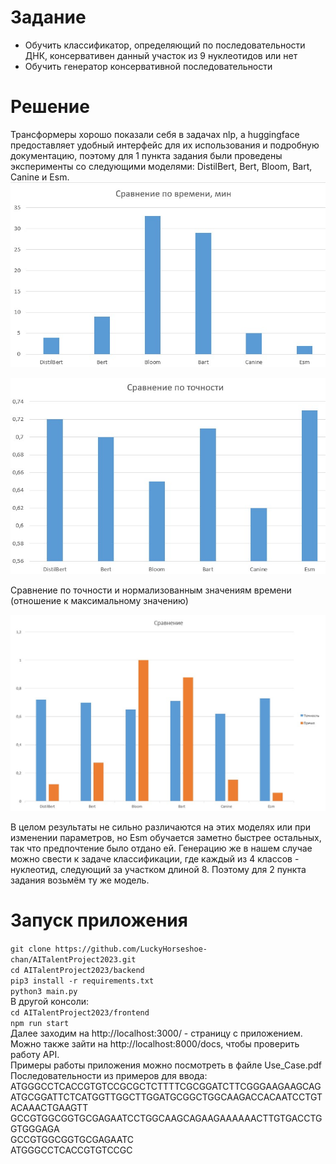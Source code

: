 # Задание
- Обучить классификатор, определяющий по последовательности ДНК, консервативен данный участок из 9 нуклеотидов или нет  
- Обучить генератор консервативной последовательности  
# Решение
Трансформеры хорошо показали себя в задачах nlp, а huggingface предоставляет удобный интерфейс для их использования и подробную документацию, поэтому для 1 пункта задания были проведены эксперименты со следующими моделями: DistilBert, Bert, Bloom, Bart, Canine и Esm.  
![alt text](https://github.com/LuckyHorseshoe-chan/AITalentProject2023/blob/main/imgs/time_comparison2.jpg)  
  
![alt text](https://github.com/LuckyHorseshoe-chan/AITalentProject2023/blob/main/imgs/accuracy_comparison.jpg)  
  
Сравнение по точности и нормализованным значениям времени (отношение к максимальному значению)  
  
![alt text](https://github.com/LuckyHorseshoe-chan/AITalentProject2023/blob/main/imgs/comparison.jpg)  
  
В целом результаты не сильно различаются на этих моделях или при изменении параметров, но Esm обучается заметно быстрее остальных, так что предпочтение было отдано ей. Генерацию же в нашем случае можно свести к задаче классификации, где каждый из 4 классов - нуклеотид, следующий за участком длиной 8. Поэтому для 2 пункта задания возьмём ту же модель.  
# Запуск приложения  
`git clone https://github.com/LuckyHorseshoe-chan/AITalentProject2023.git`  
`cd AITalentProject2023/backend`   
`pip3 install -r requirements.txt`  
`python3 main.py`  
В другой консоли:  
`cd AITalentProject2023/frontend`  
`npm run start`  
Далее заходим на http://localhost:3000/ - страницу с приложением. Можно также зайти на http://localhost:8000/docs, чтобы проверить работу API.  
Примеры работы приложения можно посмотреть в файле Use_Case.pdf  
Последовательности из примеров для ввода:  
ATGGGCCTCACCGTGTCCGCGCTCTTTTCGCGGATCTTCGGGAAGAAGCAGATGCGGATTCTCATGGTTGGCTTGGATGCGGCTGGCAAGACCACAATCCTGTACAAACTGAAGTT  
GCCGTGGCGGTGCGAGAATCCTGGCAAGCAGAAGAAAAAACTTGTGACCTGGTGGGAGA  
GCCGTGGCGGTGCGAGAATC  
ATGGGCCTCACCGTGTCCGC  